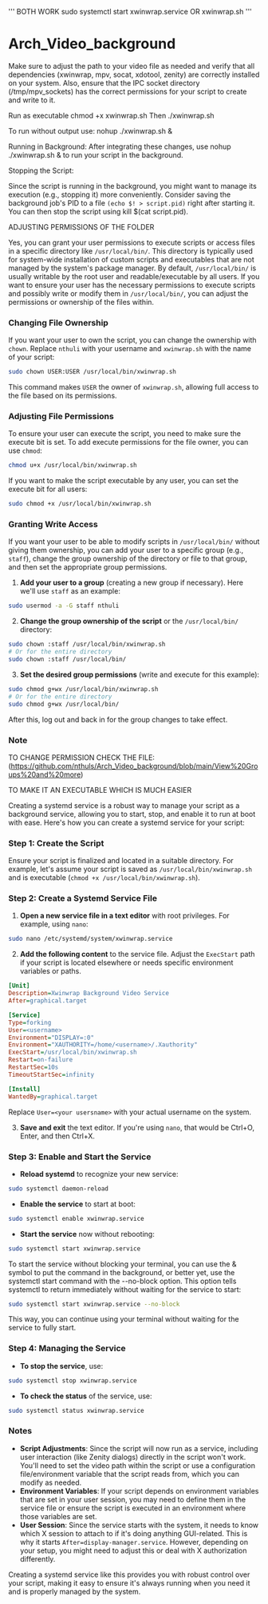 '''
BOTH WORK
sudo systemctl start xwinwrap.service
OR
xwinwrap.sh
'''

# Arch_Video_background

Make sure to adjust the path to your video file as needed and verify that all dependencies (xwinwrap, mpv, socat, xdotool, zenity) are correctly installed on your system. Also, ensure that the IPC socket directory (/tmp/mpv_sockets) has the correct permissions for your script to create and write to it.


Run as executable chmod +x xwinwrap.sh
Then ./xwinwrap.sh


To run without output use:
nohup ./xwinwrap.sh &

Running in Background: 
  After integrating these changes, use nohup ./xwinwrap.sh & to run your script in the background.

Stopping the Script: 

  Since the script is running in the background, you might want to manage its execution (e.g., stopping it) more     conveniently. Consider saving the background job's PID to a file ```(echo $! > script.pid)``` right after starting it. You   can then stop the script using kill $(cat script.pid).

ADJUSTING PERMISSIONS OF THE FOLDER 

Yes, you can grant your user permissions to execute scripts or access files in a specific directory like `/usr/local/bin/`. This directory is typically used for system-wide installation of custom scripts and executables that are not managed by the system's package manager. By default, `/usr/local/bin/` is usually writable by the root user and readable/executable by all users. If you want to ensure your user has the necessary permissions to execute scripts and possibly write or modify them in `/usr/local/bin/`, you can adjust the permissions or ownership of the files within.

### Changing File Ownership

If you want your user to own the script, you can change the ownership with `chown`. Replace `nthuli` with your username and `xwinwrap.sh` with the name of your script:

```bash
sudo chown USER:USER /usr/local/bin/xwinwrap.sh
```

This command makes `USER` the owner of `xwinwrap.sh`, allowing full access to the file based on its permissions.

### Adjusting File Permissions

To ensure your user can execute the script, you need to make sure the execute bit is set. To add execute permissions for the file owner, you can use `chmod`:

```bash
chmod u+x /usr/local/bin/xwinwrap.sh
```

If you want to make the script executable by any user, you can set the execute bit for all users:

```bash
sudo chmod +x /usr/local/bin/xwinwrap.sh
```

### Granting Write Access

If you want your user to be able to modify scripts in `/usr/local/bin/` without giving them ownership, you can add your user to a specific group (e.g., `staff`), change the group ownership of the directory or file to that group, and then set the appropriate group permissions.

1. **Add your user to a group** (creating a new group if necessary). Here we'll use `staff` as an example:

```bash
sudo usermod -a -G staff nthuli
```

2. **Change the group ownership of the script** or the `/usr/local/bin/` directory:

```bash
sudo chown :staff /usr/local/bin/xwinwrap.sh
# Or for the entire directory
sudo chown :staff /usr/local/bin/
```

3. **Set the desired group permissions** (write and execute for this example):

```bash
sudo chmod g+wx /usr/local/bin/xwinwrap.sh
# Or for the entire directory
sudo chmod g+wx /usr/local/bin/
```

After this, log out and back in for the group changes to take effect.

### Note 

TO CHANGE PERMISSION CHECK THE FILE:(https://github.com/nthuls/Arch_Video_background/blob/main/View%20Groups%20and%20more)

TO MAKE IT AN EXECUTABLE WHICH IS MUCH EASIER

Creating a systemd service is a robust way to manage your script as a background service, allowing you to start, stop, and enable it to run at boot with ease. Here's how you can create a systemd service for your script:

### Step 1: Create the Script

Ensure your script is finalized and located in a suitable directory. For example, let's assume your script is saved as `/usr/local/bin/xwinwrap.sh` and is executable (`chmod +x /usr/local/bin/xwinwrap.sh`).

### Step 2: Create a Systemd Service File

1. **Open a new service file in a text editor** with root privileges. For example, using `nano`:

```bash
sudo nano /etc/systemd/system/xwinwrap.service
```

2. **Add the following content** to the service file. Adjust the `ExecStart` path if your script is located elsewhere or needs specific environment variables or paths.

```ini
[Unit]
Description=Xwinwrap Background Video Service
After=graphical.target

[Service]
Type=forking
User=<username>
Environment="DISPLAY=:0"
Environment="XAUTHORITY=/home/<username>/.Xauthority"
ExecStart=/usr/local/bin/xwinwrap.sh
Restart=on-failure
RestartSec=10s
TimeoutStartSec=infinity

[Install]
WantedBy=graphical.target

```

Replace `User=<your usersname>` with your actual username on the system.

3. **Save and exit** the text editor. If you're using `nano`, that would be Ctrl+O, Enter, and then Ctrl+X.

### Step 3: Enable and Start the Service

- **Reload systemd** to recognize your new service:

```bash
sudo systemctl daemon-reload
```

- **Enable the service** to start at boot:

```bash
sudo systemctl enable xwinwrap.service
```

- **Start the service** now without rebooting:

```bash
sudo systemctl start xwinwrap.service
```
To start the service without blocking your terminal, you can use the & symbol to put the command in the background, or better yet, use the systemctl start command with the --no-block option. This option tells systemctl to return immediately without waiting for the service to start:

```bash
sudo systemctl start xwinwrap.service --no-block
```
This way, you can continue using your terminal without waiting for the service to fully start.
### Step 4: Managing the Service

- **To stop the service**, use:

```bash
sudo systemctl stop xwinwrap.service
```

- **To check the status** of the service, use:

```bash
sudo systemctl status xwinwrap.service
```

### Notes

- **Script Adjustments**: Since the script will now run as a service, including user interaction (like Zenity dialogs) directly in the script won't work. You'll need to set the video path within the script or use a configuration file/environment variable that the script reads from, which you can modify as needed.
- **Environment Variables**: If your script depends on environment variables that are set in your user session, you may need to define them in the service file or ensure the script is executed in an environment where those variables are set.
- **User Session**: Since the service starts with the system, it needs to know which X session to attach to if it's doing anything GUI-related. This is why it starts `After=display-manager.service`. However, depending on your setup, you might need to adjust this or deal with X authorization differently.

Creating a systemd service like this provides you with robust control over your script, making it easy to ensure it's always running when you need it and is properly managed by the system.
